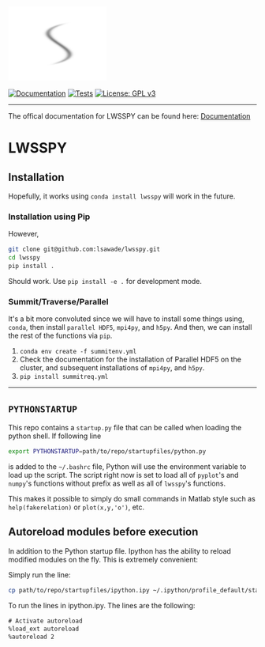 
<img src="docs/chapters/figures/logo.png" alt="drawing" width="200"/>

[![Documentation](https://github.com/lwsspy/lwsspy/actions/workflows/deploy_gh_pages.yml/badge.svg?branch=main)](https://github.com/lwsspy/lwsspy/actions/workflows/deploy_gh_pages.yml)
[![Tests](https://github.com/lwsspy/lwsspy/actions/workflows/test_package.yml/badge.svg?branch=main)](https://github.com/lwsspy/lwsspy/actions/workflows/test_package.yml)
[![License: GPL v3](https://img.shields.io/badge/License-GPLv3-blue.svg)](https://www.gnu.org/licenses/gpl-3.0)
<!-- |__Deployment__  | __[![PyPI version](https://badge.fury.io/py/lwsspy.gcmt3d.svg)](https://badge.fury.io/py/lwsspy.gcmt3d)__| -->

---

The offical documentation for LWSSPY can be found here: [Documentation]

# LWSSPY

## Installation

Hopefully, it works using `conda install lwsspy` will work in the future.

### Installation using Pip

However, 

```bash
git clone git@github.com:lsawade/lwsspy.git
cd lwsspy
pip install .
```

Should work. Use `pip install -e .` for development mode.

### Summit/Traverse/Parallel

It's a bit more convoluted since we will have to install some things using,
`conda`, then install `parallel HDF5`, `mpi4py`, and `h5py`. And then,
we can install the rest of the functions via `pip`.


1. `conda env create -f summitenv.yml`
2. Check the documentation for the installation of Parallel HDF5 on the cluster, and
   subsequent installations of `mpi4py`, and `h5py`.
3. `pip install summitreq.yml`


---

## `PYTHONSTARTUP`

This repo contains a `startup.py` file that can be called when loading the 
python shell. If following line

```bash
export PYTHONSTARTUP=path/to/repo/startupfiles/python.py
```

is added to the `~/.bashrc` file, Python will use the environment variable 
to load up the script. The script right now is set to load all of `pyplot`'s and
`numpy`'s functions without prefix as well as all of `lwsspy`'s functions.

This makes it possible to simply do small commands in Matlab style such as
`help(fakerelation)` or `plot(x,y,'o')`, etc.

## Autoreload modules before execution

In addition to the Python startup file. Ipython has the ability to reload
modified modules on the fly. This is extremely convenient:

Simply run the line:

```bash
cp path/to/repo/startupfiles/ipython.ipy ~/.ipython/profile_default/startup/
```

To run the lines in ipython.ipy. The lines are the following:

```
# Activate autoreload
%load_ext autoreload
%autoreload 2
```

[Documentation]: <https://lwsspy.github.io/lwsspy.gcmt3d>
